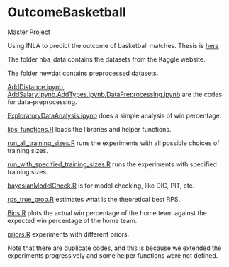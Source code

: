 

# OutcomeBasketball

Master Project

Using INLA to predict the outcome of basketball matches. Thesis is [here](https://github.com/leafstar/OutcomeBasketball/blob/main/MyThesis.pdf)

The folder nba_data contains the datasets from the Kaggle website.

The folder newdat contains preprocessed datasets.

[AddDistance.ipynb](https://github.com/leafstar/OutcomeBasketball/blob/main/AddDistance.ipynb), [AddSalary.ipynb](https://github.com/leafstar/OutcomeBasketball/blob/main/AddSalary.ipynb),[AddTypes.ipynb](https://github.com/leafstar/OutcomeBasketball/blob/main/AddTypes.ipynb),[DataPreprocessing.ipynb](https://github.com/leafstar/OutcomeBasketball/blob/main/DataPreprocessing.ipynb) are the codes for data-preprocessing.

[ExploratoryDataAnalysis.ipynb](https://github.com/leafstar/OutcomeBasketball/blob/main/ExploratoryDataAnalysis.ipynb) does a simple analysis of win percentage.

[libs_functions.R](https://github.com/leafstar/OutcomeBasketball/blob/main/libs_functions.R) loads the libraries and helper functions.

[run_all_training_sizes.R](https://github.com/leafstar/OutcomeBasketball/blob/main/run_all_training_sizes.R) runs the experiments with all possible choices of training sizes.

[run_with_specified_training_sizes.R](https://github.com/leafstar/OutcomeBasketball/blob/main/run_with_specified_training_sizes.R) runs the experiments with specified training sizes.

[bayesianModelCheck.R](https://github.com/leafstar/OutcomeBasketball/blob/main/bayesianModelCheck.R) is for model checking, like DIC, PIT, etc.

[rps_true_prob.R](https://github.com/leafstar/OutcomeBasketball/blob/main/rps_true_prob.R) estimates what is the theoretical best RPS. 

[Bins.R](https://github.com/leafstar/OutcomeBasketball/blob/main/Bins.R) plots the actual win percentage of the home team against the expected win percentage of the home team.

[priors.R](https://github.com/leafstar/OutcomeBasketball/blob/main/priors.R) experiments with different priors.

Note that there are duplicate codes, and this is because we extended the experiments progressively and some helper functions were not defined.

